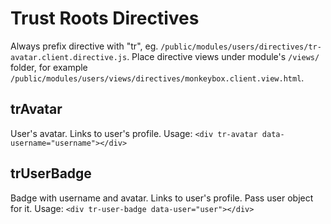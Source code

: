# Trust Roots Directives

Always prefix directive with "tr", eg. `/public/modules/users/directives/tr-avatar.client.directive.js`. Place directive views under module's `/views/` folder, for example `/public/modules/users/views/directives/monkeybox.client.view.html`.

## trAvatar
User's avatar. Links to user's profile.
Usage:
`<div tr-avatar data-username="username"></div>`

## trUserBadge
Badge with username and avatar. Links to user's profile.
Pass user object for it.
Usage:
`<div tr-user-badge data-user="user"></div>`
